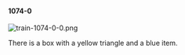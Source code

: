 #### 1074-0
![train-1074-0-0.png](https://github.com/lil-lab/nlvr/raw/master/nlvr/train/images/33/train-1074-0-0.png "train-1074-0-0.png")

There is a box with a yellow triangle and a blue item.